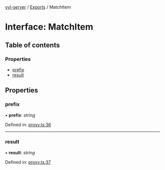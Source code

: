 [yyl-server](../README.md) / [Exports](../modules.md) / MatchItem

# Interface: MatchItem

## Table of contents

### Properties

- [prefix](matchitem.md#prefix)
- [result](matchitem.md#result)

## Properties

### prefix

• **prefix**: *string*

Defined in: [proxy.ts:36](https://github.com/jackness1208/yyl-server/blob/4a70c7c/src/proxy.ts#L36)

___

### result

• **result**: *string*

Defined in: [proxy.ts:37](https://github.com/jackness1208/yyl-server/blob/4a70c7c/src/proxy.ts#L37)
